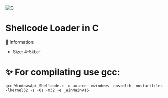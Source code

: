 ![C](https://img.shields.io/badge/Language-C-blue?style=for-the-badge&logo=C)
# Shellcode Loader in C
💾 Information:
 * Size: 4-5kb✅

# ✨ For compilating use gcc:
```shell
gcc WindowsApi_Shellcode.c -o ux.exe -mwindows -nostdlib -nostartfiles -lkernel32 -s -Os -m32 -e _WinMain@16
```

